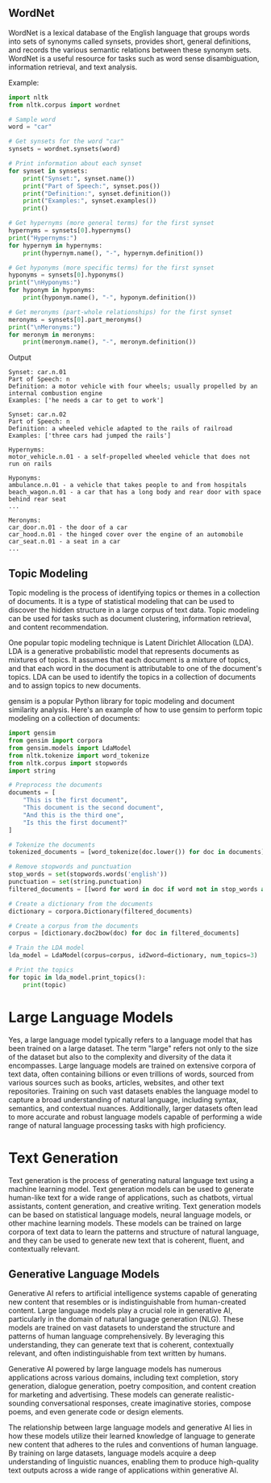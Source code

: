 



<!-- 
## Word and Phrase Frequencies
Word and phrase frequencies refer to the occurrence counts of individual words and sequences of words (phrases) within a given text. By analyzing word and phrase frequencies, we can gain insights into the content, structure, and patterns of the text. For example, word frequencies can be used for tasks such as keyword extraction, topic modeling, and identifying important terms in a document. While phrase frequencies can be used for tasks such as collocation extraction, sentiment analysis, and identifying recurring patterns in text data. -->





## WordNet
WordNet is a lexical database of the English language that groups words into sets of synonyms called synsets, provides short, general definitions, and records the various semantic relations between these synonym sets. WordNet is a useful resource for tasks such as word sense disambiguation, information retrieval, and text analysis.

Example:

```python
import nltk
from nltk.corpus import wordnet

# Sample word
word = "car"

# Get synsets for the word "car"
synsets = wordnet.synsets(word)

# Print information about each synset
for synset in synsets:
    print("Synset:", synset.name())
    print("Part of Speech:", synset.pos())
    print("Definition:", synset.definition())
    print("Examples:", synset.examples())
    print()

# Get hypernyms (more general terms) for the first synset
hypernyms = synsets[0].hypernyms()
print("Hypernyms:")
for hypernym in hypernyms:
    print(hypernym.name(), "-", hypernym.definition())

# Get hyponyms (more specific terms) for the first synset
hyponyms = synsets[0].hyponyms()
print("\nHyponyms:")
for hyponym in hyponyms:
    print(hyponym.name(), "-", hyponym.definition())

# Get meronyms (part-whole relationships) for the first synset
meronyms = synsets[0].part_meronyms()
print("\nMeronyms:")
for meronym in meronyms:
    print(meronym.name(), "-", meronym.definition())
```

Output
```
Synset: car.n.01
Part of Speech: n
Definition: a motor vehicle with four wheels; usually propelled by an internal combustion engine
Examples: ['he needs a car to get to work']

Synset: car.n.02
Part of Speech: n
Definition: a wheeled vehicle adapted to the rails of railroad
Examples: ['three cars had jumped the rails']

Hypernyms:
motor_vehicle.n.01 - a self-propelled wheeled vehicle that does not run on rails

Hyponyms:
ambulance.n.01 - a vehicle that takes people to and from hospitals
beach_wagon.n.01 - a car that has a long body and rear door with space behind rear seat
...

Meronyms:
car_door.n.01 - the door of a car
car_hood.n.01 - the hinged cover over the engine of an automobile
car_seat.n.01 - a seat in a car
...
```





## Topic Modeling
Topic modeling is the process of identifying topics or themes in a collection of documents. It is a type of statistical modeling that can be used to discover the hidden structure in a large corpus of text data. Topic modeling can be used for tasks such as document clustering, information retrieval, and content recommendation.

One popular topic modeling technique is Latent Dirichlet Allocation (LDA). LDA is a generative probabilistic model that represents documents as mixtures of topics. It assumes that each document is a mixture of topics, and that each word in the document is attributable to one of the document's topics. LDA can be used to identify the topics in a collection of documents and to assign topics to new documents.

gensim is a popular Python library for topic modeling and document similarity analysis. Here's an example of how to use gensim to perform topic modeling on a collection of documents:

```python
import gensim
from gensim import corpora
from gensim.models import LdaModel
from nltk.tokenize import word_tokenize
from nltk.corpus import stopwords
import string

# Preprocess the documents
documents = [
    "This is the first document",
    "This document is the second document",
    "And this is the third one",
    "Is this the first document?"
]

# Tokenize the documents
tokenized_documents = [word_tokenize(doc.lower()) for doc in documents]

# Remove stopwords and punctuation
stop_words = set(stopwords.words('english'))
punctuation = set(string.punctuation)
filtered_documents = [[word for word in doc if word not in stop_words and word not in punctuation] for doc in tokenized_documents]

# Create a dictionary from the documents
dictionary = corpora.Dictionary(filtered_documents)

# Create a corpus from the documents
corpus = [dictionary.doc2bow(doc) for doc in filtered_documents]

# Train the LDA model
lda_model = LdaModel(corpus=corpus, id2word=dictionary, num_topics=3)

# Print the topics
for topic in lda_model.print_topics():
    print(topic)
```



# Large Language Models
Yes, a large language model typically refers to a language model that has been trained on a large dataset. The term "large" refers not only to the size of the dataset but also to the complexity and diversity of the data it encompasses. Large language models are trained on extensive corpora of text data, often containing billions or even trillions of words, sourced from various sources such as books, articles, websites, and other text repositories. Training on such vast datasets enables the language model to capture a broad understanding of natural language, including syntax, semantics, and contextual nuances. Additionally, larger datasets often lead to more accurate and robust language models capable of performing a wide range of natural language processing tasks with high proficiency.





# Text Generation
Text generation is the process of generating natural language text using a machine learning model. Text generation models can be used to generate human-like text for a wide range of applications, such as chatbots, virtual assistants, content generation, and creative writing. Text generation models can be based on statistical language models, neural language models, or other machine learning models. These models can be trained on large corpora of text data to learn the patterns and structure of natural language, and they can be used to generate new text that is coherent, fluent, and contextually relevant.

## Generative Language Models
Generative AI refers to artificial intelligence systems capable of generating new content that resembles or is indistinguishable from human-created content. Large language models play a crucial role in generative AI, particularly in the domain of natural language generation (NLG). These models are trained on vast datasets to understand the structure and patterns of human language comprehensively. By leveraging this understanding, they can generate text that is coherent, contextually relevant, and often indistinguishable from text written by humans.

Generative AI powered by large language models has numerous applications across various domains, including text completion, story generation, dialogue generation, poetry composition, and content creation for marketing and advertising. These models can generate realistic-sounding conversational responses, create imaginative stories, compose poems, and even generate code or design elements.

The relationship between large language models and generative AI lies in how these models utilize their learned knowledge of language to generate new content that adheres to the rules and conventions of human language. By training on large datasets, language models acquire a deep understanding of linguistic nuances, enabling them to produce high-quality text outputs across a wide range of applications within generative AI.